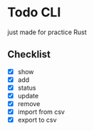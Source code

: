 # Todo CLI
just made for practice Rust

## Checklist
- [x] show
- [x] add
- [x] status
- [x] update
- [x] remove
- [x] import from csv
- [x] export to csv